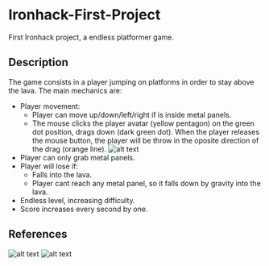 # Ironhack-First-Project

First Ironhack project, a endless platformer game.

## Description

The game consists in a player jumping on platforms in order to stay above the lava.
The main mechanics are:
* Player movement:
  * Player can move up/down/left/right if is inside metal panels.
  * The mouse clicks the player avatar (yellow pentagon) on the green dot position, drags down (dark green dot). When the player releases the mouse button, the player will be throw in the oposite direction of the drag (orange line).
![alt text](https://i.imgur.com/iqko7gr.png)
* Player can only grab metal panels.
* Player will lose if:
  * Falls into the lava.
  * Player cant reach any metal panel, so it falls down by gravity into the lava.
* Endless level, increasing difficulty.
* Score increases every second by one.

## References
![alt text](https://cdn.hobbyconsolas.com/sites/navi.axelspringer.es/public/styles/855/public/media/image/2016/12/234482-mundo-5.jpg)
![alt text](https://cdn.hobbyconsolas.com/sites/navi.axelspringer.es/public/styles/855/public/media/image/2016/12/234486-mundo-5.jpg)